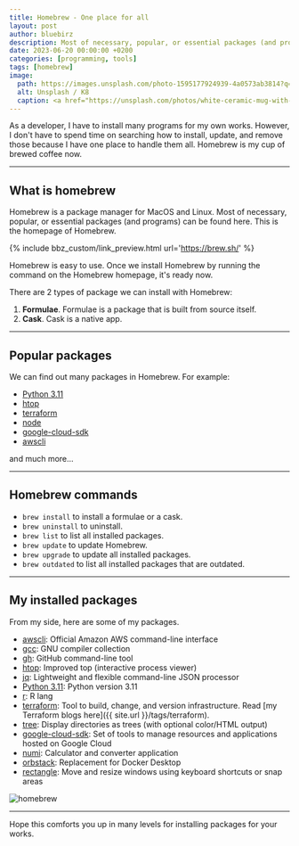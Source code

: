 ```yaml
---
title: Homebrew - One place for all
layout: post
author: bluebirz
description: Most of necessary, popular, or essential packages (and programs) can be found here.
date: 2023-06-20 00:00:00 +0200
categories: [programming, tools]
tags: [homebrew]
image: 
  path: https://images.unsplash.com/photo-1595177924939-4a0573ab3814?q=80&w=2070&auto=format&fit=crop&ixlib=rb-4.0.3&ixid=M3wxMjA3fDB8MHxwaG90by1wYWdlfHx8fGVufDB8fHx8fA%3D%3D
  alt: Unsplash / K8
  caption: <a href="https://unsplash.com/photos/white-ceramic-mug-with-brown-liquid-cN3pjD5laqU">Unsplash / K8</a>
---
```


As a developer, I have to install many programs for my own works. However, I don't have to spend time on searching how to install, update, and remove those because I have one place to handle them all. Homebrew is my cup of brewed coffee now.

---

## What is homebrew

Homebrew is a package manager for MacOS and Linux. Most of necessary, popular, or essential packages (and programs) can be found here. This is the homepage of Homebrew.

{% include bbz_custom/link_preview.html url='<https://brew.sh/>' %}

Homebrew is easy to use. Once we install Homebrew by running the command on the Homebrew homepage, it's ready now.

There are 2 types of package we can install with Homebrew:

1. **Formulae**. Formulae is a package that is built from source itself.
1. **Cask**. Cask is a native app.

---

## Popular packages

We can find out many packages in Homebrew. For example:

- [Python 3.11](https://formulae.brew.sh/formula/python@3.11)
- [htop](https://formulae.brew.sh/formula/htop)
- [terraform](https://formulae.brew.sh/formula/terraform)
- [node](https://formulae.brew.sh/formula/node)
- [google-cloud-sdk](https://formulae.brew.sh/cask/google-cloud-sdk)
- [awscli](https://formulae.brew.sh/formula/awscli)

and much more...

---

## Homebrew commands

- `brew install` to install a formulae or a cask.
- `brew uninstall` to uninstall.
- `brew list` to list all installed packages.
- `brew update` to update Homebrew.
- `brew upgrade` to update all installed packages.
- `brew outdated` to list all installed packages that are outdated.

---

## My installed packages

From my side, here are some of my packages.

- [awscli](https://formulae.brew.sh/formula/awscli): Official Amazon AWS command-line interface
- [gcc](https://formulae.brew.sh/formula/gcc): GNU compiler collection
- [gh](https://formulae.brew.sh/formula/gh): GitHub command-line tool
- [htop](https://formulae.brew.sh/formula/htop): Improved top (interactive process viewer)
- [jq](https://formulae.brew.sh/formula/jq): Lightweight and flexible command-line JSON processor
- [Python 3.11](https://formulae.brew.sh/formula/python@3.11): Python version 3.11
- [r](https://formulae.brew.sh/formula/r): R lang
- [terraform](https://formulae.brew.sh/formula/terraform): Tool to build, change, and version infrastructure. Read [my Terraform blogs here]({{ site.url }}/tags/terraform).
- [tree](https://formulae.brew.sh/formula/tree): Display directories as trees (with optional color/HTML output)
- [google-cloud-sdk](https://formulae.brew.sh/cask/google-cloud-sdk): Set of tools to manage resources and applications hosted on Google Cloud
- [numi](https://formulae.brew.sh/cask/numi): Calculator and converter application
- [orbstack](https://formulae.brew.sh/cask/orbstack): Replacement for Docker Desktop
- [rectangle](https://formulae.brew.sh/cask/rectangle): Move and resize windows using keyboard shortcuts or snap areas

![homebrew](https://bluebirzdotnet.s3.ap-southeast-1.amazonaws.com/homebrew/homebrew.png)

---

Hope this comforts you up in many levels for installing packages for your works.
